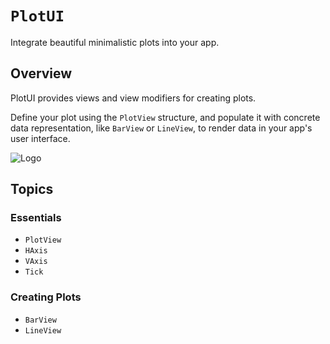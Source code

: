 # ``PlotUI``

Integrate beautiful minimalistic plots into your app.

## Overview

PlotUI provides views and view modifiers for creating plots.

Define your plot using the ``PlotView`` structure, and populate it with concrete data
representation, like ``BarView`` or ``LineView``, to render data in your app's user
interface.

![Logo](logo.png)

## Topics

### Essentials

- ``PlotView``
- ``HAxis``
- ``VAxis``
- ``Tick``

### Creating Plots

- ``BarView``
- ``LineView``
